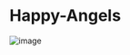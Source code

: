 # Happy-Angels
![image](https://github.com/trishanu-init/Happy-Angels/assets/85580785/348b32b2-f257-46a0-9d93-4bfc7a237913)

